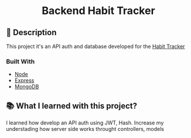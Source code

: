 <h1 align="center">Backend Habit Tracker</h1>

## 📑 Description

This project it's an API auth and database developed for the [Habit Tracker](https://github.com/ItaloCanturil/Vue-Habit)

### Built With

* [Node](https://nodejs.org)
* [Express](https://expressjs.com)
* [MongoDB](https://docs.mongodb.com/)

## 📚 What I learned with this project?

I learned how develop an API auth using JWT, Hash. Increase my understading how server side works throught controllers, models